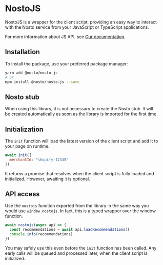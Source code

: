 # NostoJS

NostoJS is a wrapper for the client script, providing an easy way to interact with the Nosto service from your JavaScript or TypeScript applications.

For more information about JS API, see [Our documentation](https://docs.nosto.com/techdocs/apis/frontend/js-apis).

## Installation

To install the package, use your preferred package manager:

```bash
yarn add @nosto/nosto-js
# or
npm install @nosto/nosto-js --save
```

## Nosto stub

When using this library, it is not necessary to create the Nosto stub. It will be created automatically as soon as the library is imported for the first time.

## Initialization

The `init` function will load the latest version of the client script and add it to your page on runtime.

```js
await init({
  merchantId: "shopify-12345"
})
```

It returns a promise that resolves when the client script is fully loaded and initialized. However, awaiting it is optional.

## API access

Use the `nostojs` function exported from the library in the same way you would use `window.nostojs`. In fact, this is a typed wrapper over the window function.

```js
await nostojs(async api => {
  const recommendations = await api.loadRecommendations()
  console.info(recommendations)
})
```

You may safely use this even before the `init` function has been called. Any early calls will be queued and processed later, when the client script is initialized.